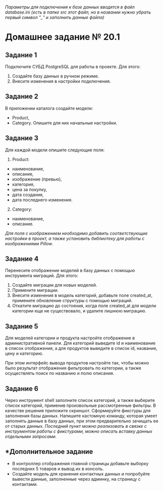 _Параметры для подключения к базе данных вводятся в файл database.ini (есть в папке src этот файл, но в названии нужно убрать первый символ "\_" и заполнить данные файла)_

# **Домашнее задание № 20.1**

## **Задание 1**
Подключите СУБД PostgreSQL для работы в проекте. Для этого:

1. Создайте базу данных в ручном режиме.
2. Внесите изменения в настройки подключения.

## **Задание 2**
В приложении каталога создайте модели:

- Product,
- Category.
Опишите для них начальные настройки.

## **Задание 3**
Для каждой модели опишите следующие поля:

1. Product:
- наименование,
- описание,
- изображение (превью),
- категория,
- цена за покупку,
- дата создания,
- дата последнего изменения. 

2. Category:
- наименование,
- описание.

_Для поля с изображением необходимо добавить соответствующие настройки в проект, а также установить библиотеку для работы с изображениями 
Pillow_.

## **Задание 4**
Перенесите отображение моделей в базу данных с помощью инструмента миграций. Для этого:

1. Создайте миграции для новых моделей.
2. Примените миграции.
3. Внесите изменения в модель категорий, добавьте поле created_at, примените обновление структуры с помощью миграций.
4. Откатите миграцию до состояния, когда поле created_at для модели категории еще не существовало, и удалите лишнюю миграцию.

## **Задание 5**
Для моделей категории и продукта настройте отображение в административной панели. Для категорий выведите id и наименование в список отображения, а для продуктов выведите в список id, название, цену и категорию.

При этом интерфейс вывода продуктов настройте так, чтобы можно было результат отображения фильтровать по категории, а также осуществлять поиск по названию и полю описания.

## **Задание 6**
Через инструмент shell заполните список категорий, а также выберите список категорий, применив произвольные рассмотренные фильтры. В качестве решения приложите скриншот.
Сформируйте фикстуры для заполнения базы данных.
Напишите кастомную команду, которая умеет заполнять данные в базу данных, при этом предварительно зачищать ее от старых данных.
_Последний пункт можно реализовать в связке с инструментом работы с фикстурами, можно описать вставку данных отдельными запросами._

## **\*Дополнительное задание**
- В контроллер отображения главной страницы добавьте выборку последних 5 товаров и вывод их в консоль.
- Создайте модель для хранения контактных данных и попробуйте вывести данные, заполненные через админку, на страницу с контактами.